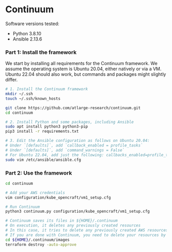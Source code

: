 # Continuum
Software versions tested:

- Python 3.8.10
- Ansible 2.13.6

### Part 1: Install the framework
We start by installing all requirements for the Continuum framework.
We assume the operating system is Ubuntu 20.04, either natively or via a VM.
Ubuntu 22.04 should also work, but commands and packages might slightly differ.

```bash
# 1. Install the Continuum framework
mkdir ~/.ssh
touch ~/.ssh/known_hosts

git clone https://github.com/atlarge-research/continuum.git
cd continuum

# 2. Install Python and some packages, including Ansible
sudo apt install python3 python3-pip
pip3 install -r requirements.txt

# 3. Edit the Ansible configuration as follows on Ubuntu 20.04:
# Under `[defaults]`, add `callback_enabled = profile_tasks`
# Under `[defaults]`, add `command_warnings = False`
# For Ubuntu 22.04, add just the following: callbacks_enabled=profile_tasks
sudo vim /etc/ansible/ansible.cfg
```

### Part 2: Use the framework
```bash
cd continuum

# Add your AWS credentials
vim configuration/kube_opencraft/vm1_setup.cfg

# Run Continuum
python3 continuum.py configuration/kube_opencraft/vm1_setup.cfg

# Continuum saves its files in ${HOME}/.continuum
# On execution, it deletes any previously created resources
# In this case, it tries to delete any previously created AWS resources
# If you are done with Continuum, you need to delete your resources by hand:
cd ${HOME}/.continuum/images
terraform destroy -auto-approve
```